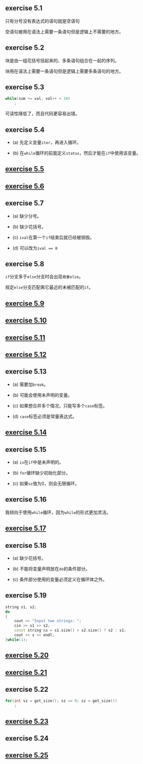 ## exercise 5.1

只有分号没有表达式的语句就是空语句

空语句被用在语法上需要一条语句但是逻辑上不需要的地方。

## exercise 5.2

块是由一组花括号括起来的、多条语句组合在一起的序列。

块用在语法上需要一条语句但是逻辑上需要多条语句的地方。

## exercise 5.3

``` c++
while(sum += val, val++ < 10)
    ;
```

可读性降低了，而且代码更容易出错。

## exercise 5.4

* (a) 先定义变量`iter`，再进入循环。

* (b) 在`while`循环的前面定义`status`，然后才能在`if`中使用该变量。

## [exercise 5.5](./5_5.cc)

## [exercise 5.6](./5_6.cc)

## exercise 5.7

* (a) 缺少分号。

* (b) 缺少花括号。

* (c) `ival`在第一个`if`结束后就已经被销毁。

* (d) 可以改为`ival == 0`

## exercise 5.8

`if`分支多于`else`分支时会出现`悬垂else`。

规定`else`分支匹配离它最近的未被匹配的`if`。

## [exercise 5.9](./5_9.cc)

## [exercise 5.10](./5_10.cc)

## [exercise 5.11](./5_11.cc)

## [exercise 5.12](./5_12.cc)

## exercise 5.13

* (a) 需要加`break`。

* (b) 可能会使用未声明的变量。

* (c) 如果想合并多个情况，只能写多个`case`标签。

* (d) `case`标签必须是常量表达式。

## [exercise 5.14](./5_14.cc)

## exercise 5.15

* (a) `ix`在`if`中是未声明的。

* (b) `for`循环缺少初始化部分。

* (c) 如果`sz`值为0，则会无限循环。

## exercise 5.16

我倾向于使用`while`循环，因为`while`的形式更加灵活。

## [exercise 5.17](./5_17.cc)

## exercise 5.18

* (a) 缺少花括号。

* (b) 不能将变量声明放在`do`的条件部分。

* (c) 条件部分使用的变量必须定义在循环体之外。

## exercise 5.19

``` c++
string s1, s2;
do
{
    cout << "Input two strings: ";
    cin >> s1 >> s2;
    const string &s = s1.size() > s2.size() ? s2 : s1;
    cout << s << endl;
}while(1);
```

## [exercise 5.20](./5_20.cc)

## [exercise 5.21](./5_21.cc)

## exercise 5.22

``` c++
for(int sz = get_size(); sz <= 0; sz = get_size())
    ;
```

## [exercise 5.23](./5_23.cc)

## exercise 5.24

## [exercise 5.25](./5_25.cc)